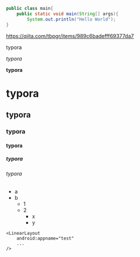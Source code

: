 ~~~java
public class main{
	public static void main(String[] args){
        System.out.println("Hello World");
}

~~~

https://qiita.com/tbpgr/items/989c6badefff69377da7

typora

*typora*

**typora**

# typora

## typora

### typora

#### typora

##### typora

###### typora

###### 

- a
- b
  - 1
  - 2
    - x
    - y

```
<LinearLayout
	android:appname="test"
	...
/>
```

